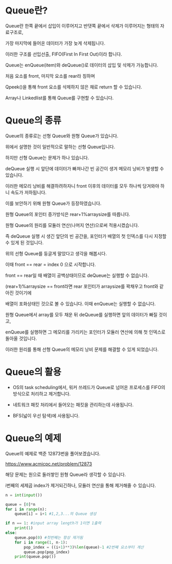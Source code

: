 # Queue란?

Queue란 한쪽 끝에서 삽입이 이루어지고 반댓쪽 끝에서 삭제가 이루어지는 형태의 자료구조로,

가장 마지막에 들어온 데이터가 가장 늦게 삭제됩니다.

이러한 구조를 선입선출, FIFO(First In First Out)이라 합니다.

Queue는 enQueue(item)와 deQueue()로 데이터의 삽입 및 삭제가 가능합니다.




처음 요소를 front, 마지막 요소를 rear라 칭하며

Qpeek()을 통해 front 요소를 삭제하지 않은 채로 return 할 수 있습니다.

Array나 Linkedlist를 통해 Queue를 구현할 수 있습니다.



# Queue의 종류

Queue의 종류로는 선형 Queue와 원형 Queue가 있습니다.

위에서 설명한 것이 일반적으로 말하는 선형 Queue입니다.

하지만 선형 Queue는 문제가 하나 있습니다.

deQueue 실행 시 앞단에 데이터가 빠져나간 빈 공간이 생겨 메모리 낭비가 발생할 수 있습니다.

이러한 메모리 낭비를 해결하려하자니 front 이후의 데이터를 모두 하나씩 당겨와야 하니 속도가 저하됩니다.

이를 보안하기 위해 원형 Queue가 등장하였습니다.



원형 Queue의 포인터 증가방식은 rear+1%arraysize를 따릅니다.

원형 Queue의 원리를 모듈러 연산(나머지 연산)으로써 적용시켰습니다.

즉 deQueue 실행 시 생긴 앞단의 빈 공간을, 포인터가 배열의 첫 인덱스를 다시 지정할 수 있게 된 것입니다. 



위의 선형 Queue를 둥글게 말았다고 생각을 해봅시다.

이때 front == rear = index 0 으로 시작합니다.

front == rear일 때 배열이 공백상태이므로 deQueue는 실행할 수 없습니다.

(rear+1)%arraysize == front라면 rear 포인터가 arraysize를 꽉채우고 front와 같아진 것이기에

배열이 포화상태인 것으로 볼 수 있습니다. 이때 enQueue는 실행할 수 없습니다.



원형 Queue에서 array를 모두 채운 뒤 deQueue를 실행하면 앞의 데이터가 빠질 것이고,

enQueue를 실행하면 그 메모리를 가리키는 포인터가 모듈러 연산에 의해 첫 인덱스로 돌아올 것입니다.

이러한 원리를 통해 선형 Queue의 메모리 낭비 문제를 해결할 수 있게 되었습니다.



# Queue의 활용

- OS의 task scheduling에서, 워커 쓰레드가 Queue로 넘어온 프로세스를 FIFO의 방식으로 처리하고 제거합니다.

- 네트워크 패킷 처리에서 들어오는 패킷을 관리하는데 사용됩니다.

- BFS(넓이 우선 탐색)에 사용됩니다.



# Queue의 예제

Queue의 예제로 백준 12873번을 풀어보겠습니다.


https://www.acmicpc.net/problem/12873


해당 문제는 원으로 둘러쌓인 원형 Queue라 생각할 수 있습니다.

i번째의 세제곱 index가 제거되긴하나, 모듈러 연산을 통해 제거해줄 수 있습니다.

```python
n = int(input())

queue = [0]*n
for i in range(n):
    queue[i] = i+1 #1,2,3...의 Queue 생성

if n == 1: #input array length가 1이면 1출력
    print(1)
else:
    queue.pop(0) #첫번째는 항상 제거됨
    for i in range(1, n-1):
        pop_index = ((i+1)**3)%len(queue)-1 #2번째 요소부터 계산
        queue.pop(pop_index)
    print(queue.pop())
```